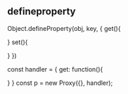 <!--
 * @Author: hcs
 * @Date: 2023-04-25 14:12:32
 * @LastEditTime: 2023-04-25 16:02:05
 * @LastEditors: Do not edit
 * @Description: Modify here please
 * @FilePath: \git_program\FEStudy\Javascript\defineproperty.md
-->
## defineproperty
Object.defineProperty(obj, key, {
  get(){

  }
  set(){

  }
})


const handler = {
  get: function(){

  }
}
const p = new Proxy({}, handler);